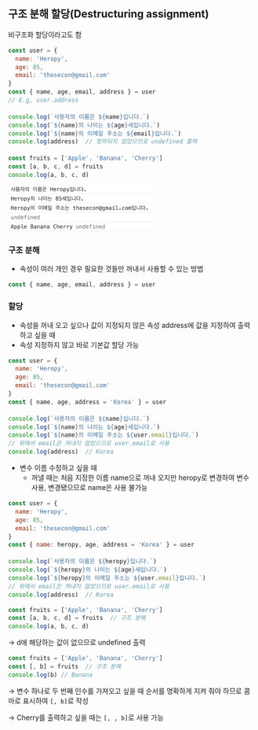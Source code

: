 ## 구조 분해 할당(Destructuring assignment)
비구조화 할당이라고도 함

```jsx
const user = {
  name: 'Heropy',
  age: 85,
  email: 'thesecon@gmail.com'
}
const { name, age, email, address } = user
// E.g, user.address

console.log(`사용자의 이름은 ${name}입니다.`)
console.log(`${name}의 나이는 ${age}세입니다.`)
console.log(`${name}의 이메일 주소는 ${email}입니다.`)
console.log(address)  // 정의되지 않았으므로 undefined 출력

const fruits = ['Apple', 'Banana', 'Cherry']
const [a, b, c, d] = fruits
console.log(a, b, c, d)
```

<img src = "../images/5-6-1.png" width="300px" />

### 구조 분해

- 속성이 여러 개인 경우 필요한 것들만 꺼내서 사용할 수 있는 방법

```jsx
const { name, age, email, address } = user
```

### 할당

- 속성을 꺼내 오고 싶으나 값이 지정되지 않은 속성 address에 값을 지정하여 출력하고 싶을 때
- 속성 지정하지 않고 바로 기본값 할당 가능

```jsx
const user = {
  name: 'Heropy',
  age: 85,
  email: 'thesecon@gmail.com'
}
const { name, age, address = 'Korea' } = user

console.log(`사용자의 이름은 ${name}입니다.`)
console.log(`${name}의 나이는 ${age}세입니다.`)
console.log(`${name}의 이메일 주소는 ${user.email}입니다.`)  
// 위에서 email은 꺼내지 않았으므로 user.email로 사용
console.log(address)  // Korea
```

- 변수 이름 수정하고 싶을 때
  - 꺼낼 때는 처음 지정한 이름 name으로 꺼내 오지만 heropy로 변경하여 변수 사용, 변경됐으므로 name은 사용 불가능

```jsx
const user = {
  name: 'Heropy',
  age: 85,
  email: 'thesecon@gmail.com'
}
const { name: heropy, age, address = 'Korea' } = user

console.log(`사용자의 이름은 ${heropy}입니다.`)
console.log(`${heropy}의 나이는 ${age}세입니다.`)
console.log(`${heropy}의 이메일 주소는 ${user.email}입니다.`)  
// 위에서 email은 꺼내지 않았으므로 user.email로 사용
console.log(address)  // Korea
```

```jsx
const fruits = ['Apple', 'Banana', 'Cherry']
const [a, b, c, d] = fruits  // 구조 분해
console.log(a, b, c, d)
```

→ d에 해당하는 값이 없으므로 undefined 출력

```jsx
const fruits = ['Apple', 'Banana', 'Cherry']
const [, b] = fruits  // 구조 분해
console.log(b) // Banana
```

→ 변수 하나로 두 번째 인수를 가져오고 싶을 때 순서를 명확하게 지켜 줘야 하므로 콤마로 표시하여 `[, b]`로 작성

→ Cherry를 출력하고 싶을 때는 `[, , b]`로 사용 가능